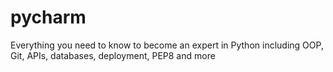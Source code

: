 # pycharm
Everything you need to know to become an expert in Python including OOP, Git, APIs, databases, deployment, PEP8 and more
